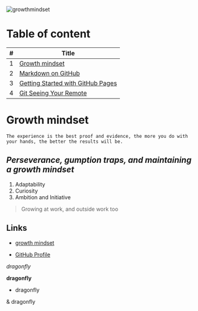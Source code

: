 ![growthmindset](https://miro.medium.com/max/1200/1*TtlqcGNhwGaF0mOfsQJrOg.jpeg)
# Table of content

|#|Title|
|-|-----|
|1|[Growth mindset](lab02b/Growth-mindset)|
|2|[Markdown on GitHub](lab02b/Markdown-on-GitHub)|
|3|[Getting Started with GitHub Pages](lab02b/Getting-Started-with-GitHub-Pages)|
|4|[Git Seeing Your Remote](lab02b/Git-Seeing-Your-Remote)|




# Growth mindset 
` The experience is the best proof and evidence, the more you do with your hands, the better the results will be. `

 ## _Perseverance, gumption traps, and maintaining a **growth mindset**_ 
 1. Adaptability 
 1. Curiosity 
 1. Ambition and Initiative 
 
 >Growing at work, and outside work too 

 ## Links 
 * [growth mindset](https://www.atlassian.com/blog/inside-atlassian/growth-mindset) 

 

 * [GitHub Profile](https://github.com/salehradwan/) 

 *dragonfly*

**dragonfly**
* dragonfly

& dragonfly

